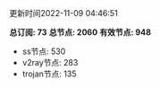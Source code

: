 更新时间2022-11-09 04:46:51

**总订阅: 73**
**总节点: 2060**
**有效节点: 948**
- ss节点: 530
- v2ray节点: 283
- trojan节点: 135
